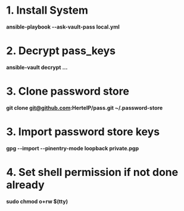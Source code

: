 # 1. Install System
**ansible-playbook --ask-vault-pass local.yml**

# 2. Decrypt pass_keys
**ansible-vault decrypt ...**

# 3. Clone password store
**git clone git@github.com:HertelP/pass.git ~/.password-store**

# 3. Import password store keys
**gpg --import --pinentry-mode loopback private.pgp**

# 4. Set shell permission if not done already
**sudo chmod o+rw $(tty)**
